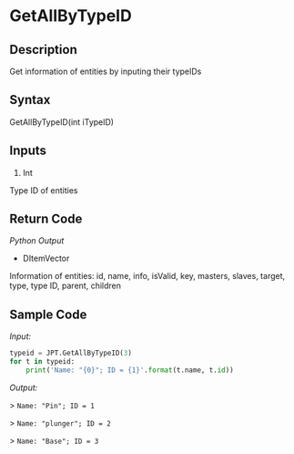 # GetAllByTypeID

## Description

Get information of entities by inputing their typeIDs

## Syntax

GetAllByTypeID(int iTypeID)

## Inputs

1. Int

Type ID of entities

## Return Code

_Python Output_

- DItemVector

Information of entities: id, name, info, isValid, key, masters, slaves, target, type, type ID, parent, children

## Sample Code

_Input:_

```python
typeid = JPT.GetAllByTypeID(3)
for t in typeid:
    print('Name: "{0}"; ID = {1}'.format(t.name, t.id))
```

_Output:_

\> `Name: "Pin"; ID = 1`

\> `Name: "plunger"; ID = 2`

\> `Name: "Base"; ID = 3`

